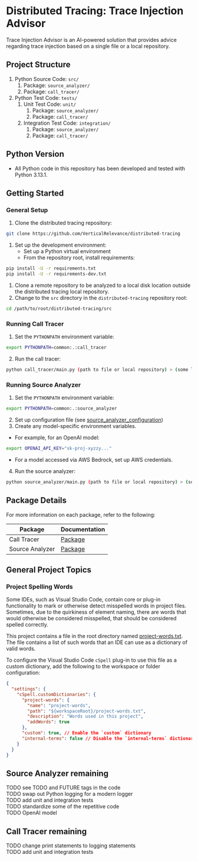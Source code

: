 # Distributed Tracing: Trace Injection Advisor
Trace Injection Advisor is an AI-powered solution that provides advice regarding trace injection based on a single file or a local repository.

## Project Structure
1. Python Source Code: `src/`
   1. Package: `source_analyzer/`
   2. Package: `call_tracer/`
2. Python Test Code: `tests/`
   1. Unit Test Code: `unit/`
      1. Package: `source_analyzer/`
      2. Package: `call_tracer/`
   2. Integration Test Code: `integration/`
      1. Package: `source_analyzer/`
      2. Package: `call_tracer/`

## Python Version
 - All Python code in this repository has been developed and tested with Python 3.13.1.

## Getting Started
### General Setup
1. Clone the distributed tracing repository:
```bash
git clone https://github.com/VerticalRelevance/distributed-tracing
```
1. Set up the development environment:
   * Set up a Python virtual environment
   * From the repository root, install requirements:
```bash
pip install -U -r requirements.txt
pip install -U -r requirements-dev.txt
```
1. Clone a remote repository to be analyzed to a local disk location outside the distributed tracing local repository.
2. Change to the `src` directory in the `distributed-tracing` repository root:
```bash
cd /path/to/root/distributed-tracing/src
```

### Running Call Tracer
1. Set the `PYTHONPATH` environment variable:
```bash
export PYTHONPATH=common:.:call_tracer
```
2. Run the call tracer:
```bash
python call_tracer/main.py (path to file or local repository) > (some location).md 2> (some location).err
```

### Running Source Analyzer
1. Set the `PYTHONPATH` environment variable:
```bash
export PYTHONPATH=common:.:source_analyzer
```
2. Set up configuration file (see [source_analyzer_configuration](#source-analyzer-configuration))
3. Create any model-specific environment variables.
* For example, for an OpenAI model:
```bash
export OPENAI_API_KEY="sk-proj-xyzzy..."
```
* For a model accessed via AWS Bedrock, set up AWS credentials.
4. Run the source analyzer:
```bash
python source_analyzer/main.py (path to file or local repository) > (some location).md 2> (some location).err
```

## Package Details
For more information on each package, refer to the following:
 
| Package         | Documentation                            |
| --------------- | ---------------------------------------- |
| Call Tracer     | [Package](src/call_tracer/README.md)     |
| Source Analyzer | [Package](src/source_analyzer/README.md) |

## General Project Topics

### Project Spelling Words
Some IDEs, such as Visual Studio Code, contain core or plug-in functionality to mark or otherwise
detect misspelled words in project files. Sometimes, due to the quirkiness of element naming, there
are words that would otherwise be considered misspelled, that should be considered spelled
correctly.  

This project contains a file in the root directory named [project-words.txt](project-words.txt).
The file contains a list of such words that an IDE can use as a dictionary of valid words.

To configure the Visual Studio Code `cSpell` plug-in to use this file as a custom dictionary, 
add the following to the workspace or folder configuration:

```json
{
  "settings": {
    "cSpell.customDictionaries": {
      "project-words": {
        "name": "project-words",
        "path": "${workspaceRoot}/project-words.txt",
        "description": "Words used in this project",
        "addWords": true
      },
      "custom": true, // Enable the `custom` dictionary
      "internal-terms": false // Disable the `internal-terms` dictionary
    }
  }
}
```

## Source Analyzer remaining
TODO see TODO and FUTURE tags in the code  
TODO swap out Python logging for a modern logger  
TODO add unit and integration tests  
TODO standardize some of the repetitive code  
TODO OpenAI model  

## Call Tracer remaining
TODO change print statements to logging statements  
TODO add unit and integration tests  

